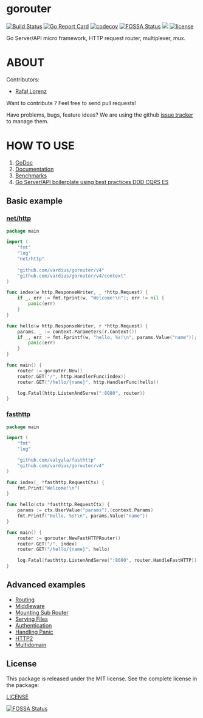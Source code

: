 gorouter
================
[![Build Status](https://travis-ci.org/vardius/gorouter.svg?branch=master)](https://travis-ci.org/vardius/gorouter)
[![Go Report Card](https://goreportcard.com/badge/github.com/vardius/gorouter)](https://goreportcard.com/report/github.com/vardius/gorouter)
[![codecov](https://codecov.io/gh/vardius/gorouter/branch/master/graph/badge.svg)](https://codecov.io/gh/vardius/gorouter)
[![FOSSA Status](https://app.fossa.io/api/projects/git%2Bgithub.com%2Fvardius%2Fgorouter.svg?type=shield)](https://app.fossa.io/projects/git%2Bgithub.com%2Fvardius%2Fgorouter?ref=badge_shield)
[![](https://godoc.org/github.com/vardius/gorouter?status.svg)](http://godoc.org/github.com/vardius/gorouter)
[![license](https://img.shields.io/github/license/mashape/apistatus.svg)](https://github.com/vardius/gorouter/blob/master/LICENSE.md)

Go Server/API micro framework, HTTP request router, multiplexer, mux.

ABOUT
==================================================
Contributors:

* [Rafał Lorenz](http://rafallorenz.com)

Want to contribute ? Feel free to send pull requests!

Have problems, bugs, feature ideas?
We are using the github [issue tracker](https://github.com/vardius/gorouter/issues) to manage them.

HOW TO USE
==================================================

1. [GoDoc](http://godoc.org/github.com/vardius/gorouter)
2. [Documentation](https://github.com/vardius/gorouter/wiki)
3. [Benchmarks](https://github.com/vardius/gorouter/wiki/Benchmarks)
4. [Go Server/API boilerplate using best practices DDD CQRS ES](https://github.com/vardius/go-api-boilerplate)

## Basic example
### [net/http](https://golang.org/pkg/net/http/)
```go
package main

import (
    "fmt"
    "log"
    "net/http"
	
    "github.com/vardius/gorouter/v4"
    "github.com/vardius/gorouter/v4/context"
)

func index(w http.ResponseWriter, _ *http.Request) {
    if _, err := fmt.Fprint(w, "Welcome!\n"); err != nil {
        panic(err)
    }
}

func hello(w http.ResponseWriter, r *http.Request) {
    params, _ := context.Parameters(r.Context())
    if _, err := fmt.Fprintf(w, "hello, %s!\n", params.Value("name")); err != nil {
        panic(err)
    }
}

func main() {
    router := gorouter.New()
    router.GET("/", http.HandlerFunc(index))
    router.GET("/hello/{name}", http.HandlerFunc(hello))

    log.Fatal(http.ListenAndServe(":8080", router))
}
```
### [fasthttp](https://github.com/valyala/fasthttp)
```go
package main

import (
    "fmt"
    "log"

    "github.com/valyala/fasthttp"
    "github.com/vardius/gorouter/v4"
)

func index(_ *fasthttp.RequestCtx) {
    fmt.Print("Welcome!\n")
}

func hello(ctx *fasthttp.RequestCtx) {
    params := ctx.UserValue("params").(context.Params)
    fmt.Printf("Hello, %s!\n", params.Value("name"))
}

func main() {
    router := gorouter.NewFastHTTPRouter()
    router.GET("/", index)
    router.GET("/hello/{name}", hello)

    log.Fatal(fasthttp.ListenAndServe(":8080", router.HandleFastHTTP))
}
```

## Advanced examples
- [Routing](https://github.com/vardius/gorouter/wiki/Routing)
- [Middleware](https://github.com/vardius/gorouter/wiki/Middleware)
- [Mounting Sub Router](https://github.com/vardius/gorouter/wiki/Mounting-Sub-Router)
- [Serving Files](https://github.com/vardius/gorouter/wiki/Serving-Files)
- [Authentication](https://github.com/vardius/gorouter/wiki/Authentication)
- [Handling Panic](https://github.com/vardius/gorouter/wiki/Handling-Panic)
- [HTTP2](https://github.com/vardius/gorouter/wiki/HTTP2)
- [Multidomain](https://github.com/vardius/gorouter/wiki/Multidomain)

License
-------

This package is released under the MIT license. See the complete license in the package:

[LICENSE](LICENSE.md)

[![FOSSA Status](https://app.fossa.io/api/projects/git%2Bgithub.com%2Fvardius%2Fgorouter.svg?type=large)](https://app.fossa.io/projects/git%2Bgithub.com%2Fvardius%2Fgorouter?ref=badge_large)

